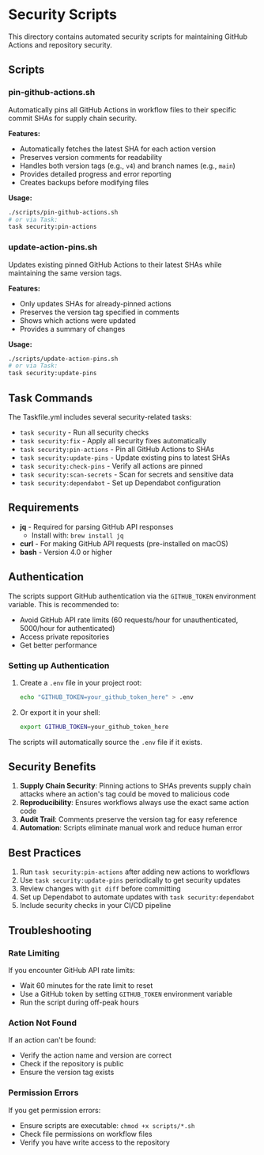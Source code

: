 # Security Scripts

This directory contains automated security scripts for maintaining GitHub Actions and repository security.

## Scripts

### pin-github-actions.sh

Automatically pins all GitHub Actions in workflow files to their specific commit SHAs for supply chain security.

**Features:**

- Automatically fetches the latest SHA for each action version
- Preserves version comments for readability
- Handles both version tags (e.g., `v4`) and branch names (e.g., `main`)
- Provides detailed progress and error reporting
- Creates backups before modifying files

**Usage:**

```bash
./scripts/pin-github-actions.sh
# or via Task:
task security:pin-actions
```

### update-action-pins.sh

Updates existing pinned GitHub Actions to their latest SHAs while maintaining the same version tags.

**Features:**

- Only updates SHAs for already-pinned actions
- Preserves the version tag specified in comments
- Shows which actions were updated
- Provides a summary of changes

**Usage:**

```bash
./scripts/update-action-pins.sh
# or via Task:
task security:update-pins
```

## Task Commands

The Taskfile.yml includes several security-related tasks:

- `task security` - Run all security checks
- `task security:fix` - Apply all security fixes automatically
- `task security:pin-actions` - Pin all GitHub Actions to SHAs
- `task security:update-pins` - Update existing pins to latest SHAs
- `task security:check-pins` - Verify all actions are pinned
- `task security:scan-secrets` - Scan for secrets and sensitive data
- `task security:dependabot` - Set up Dependabot configuration

## Requirements

- **jq** - Required for parsing GitHub API responses
  - Install with: `brew install jq`
- **curl** - For making GitHub API requests (pre-installed on macOS)
- **bash** - Version 4.0 or higher

## Authentication

The scripts support GitHub authentication via the `GITHUB_TOKEN` environment variable. This is recommended to:

- Avoid GitHub API rate limits (60 requests/hour for unauthenticated, 5000/hour for authenticated)
- Access private repositories
- Get better performance

### Setting up Authentication

1. Create a `.env` file in your project root:

   ```bash
   echo "GITHUB_TOKEN=your_github_token_here" > .env
   ```

2. Or export it in your shell:

   ```bash
   export GITHUB_TOKEN=your_github_token_here
   ```

The scripts will automatically source the `.env` file if it exists.

## Security Benefits

1. **Supply Chain Security**: Pinning actions to SHAs prevents supply chain attacks where an action's tag could be moved to malicious code
2. **Reproducibility**: Ensures workflows always use the exact same action code
3. **Audit Trail**: Comments preserve the version tag for easy reference
4. **Automation**: Scripts eliminate manual work and reduce human error

## Best Practices

1. Run `task security:pin-actions` after adding new actions to workflows
2. Use `task security:update-pins` periodically to get security updates
3. Review changes with `git diff` before committing
4. Set up Dependabot to automate updates with `task security:dependabot`
5. Include security checks in your CI/CD pipeline

## Troubleshooting

### Rate Limiting

If you encounter GitHub API rate limits:

- Wait 60 minutes for the rate limit to reset
- Use a GitHub token by setting `GITHUB_TOKEN` environment variable
- Run the script during off-peak hours

### Action Not Found

If an action can't be found:

- Verify the action name and version are correct
- Check if the repository is public
- Ensure the version tag exists

### Permission Errors

If you get permission errors:

- Ensure scripts are executable: `chmod +x scripts/*.sh`
- Check file permissions on workflow files
- Verify you have write access to the repository
